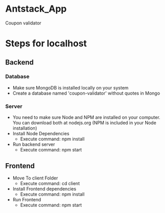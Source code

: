 # Antstack_App
Coupon validator

# Steps for localhost

## Backend
### Database
- Make sure MongoDB is installed locally on your system
- Create a database named 'coupon-validator' without quotes in Mongo

### Server
- You need to make sure Node and NPM are installed on your computer. You can download both at nodejs.org (NPM is included in your Node installation)
- Install Node Dependencies
    - Execute command: npm install
- Run backend server
    - Execute command: npm start

## Frontend
- Move To client Folder
    - Execute command: cd client
- Install Frontend dependencies
    - Execute command: npm install
- Run Frontend
    - Execute command: npm start

